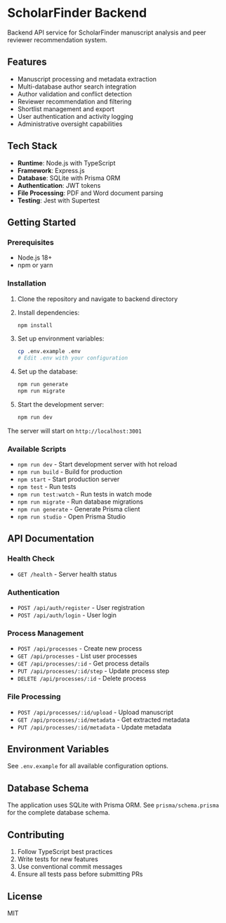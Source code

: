 # ScholarFinder Backend

Backend API service for ScholarFinder manuscript analysis and peer reviewer recommendation system.

## Features

- Manuscript processing and metadata extraction
- Multi-database author search integration
- Author validation and conflict detection
- Reviewer recommendation and filtering
- Shortlist management and export
- User authentication and activity logging
- Administrative oversight capabilities

## Tech Stack

- **Runtime**: Node.js with TypeScript
- **Framework**: Express.js
- **Database**: SQLite with Prisma ORM
- **Authentication**: JWT tokens
- **File Processing**: PDF and Word document parsing
- **Testing**: Jest with Supertest

## Getting Started

### Prerequisites

- Node.js 18+ 
- npm or yarn

### Installation

1. Clone the repository and navigate to backend directory
2. Install dependencies:
   ```bash
   npm install
   ```

3. Set up environment variables:
   ```bash
   cp .env.example .env
   # Edit .env with your configuration
   ```

4. Set up the database:
   ```bash
   npm run generate
   npm run migrate
   ```

5. Start the development server:
   ```bash
   npm run dev
   ```

The server will start on `http://localhost:3001`

### Available Scripts

- `npm run dev` - Start development server with hot reload
- `npm run build` - Build for production
- `npm start` - Start production server
- `npm test` - Run tests
- `npm run test:watch` - Run tests in watch mode
- `npm run migrate` - Run database migrations
- `npm run generate` - Generate Prisma client
- `npm run studio` - Open Prisma Studio

## API Documentation

### Health Check
- `GET /health` - Server health status

### Authentication
- `POST /api/auth/register` - User registration
- `POST /api/auth/login` - User login

### Process Management
- `POST /api/processes` - Create new process
- `GET /api/processes` - List user processes
- `GET /api/processes/:id` - Get process details
- `PUT /api/processes/:id/step` - Update process step
- `DELETE /api/processes/:id` - Delete process

### File Processing
- `POST /api/processes/:id/upload` - Upload manuscript
- `GET /api/processes/:id/metadata` - Get extracted metadata
- `PUT /api/processes/:id/metadata` - Update metadata

## Environment Variables

See `.env.example` for all available configuration options.

## Database Schema

The application uses SQLite with Prisma ORM. See `prisma/schema.prisma` for the complete database schema.

## Contributing

1. Follow TypeScript best practices
2. Write tests for new features
3. Use conventional commit messages
4. Ensure all tests pass before submitting PRs

## License

MIT